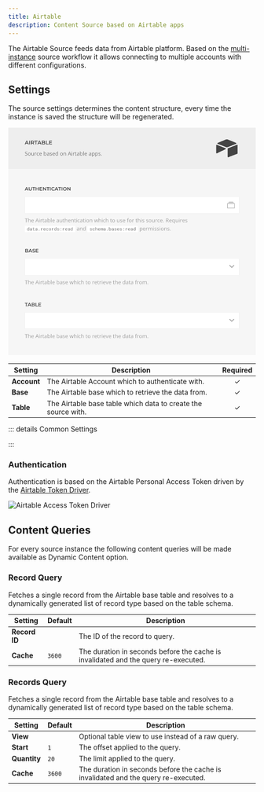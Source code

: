 ```yaml
---
title: Airtable
description: Content Source based on Airtable apps
---
```


<!--@include: ../_partials/provider-intro-->

The Airtable Source feeds data from Airtable platform. Based on the [multi-instance](/essentials-for-yootheme-pro/addons/sources/multi-instance-sources) source workflow it allows connecting to multiple accounts with different configurations.

## Settings

The source settings determines the content structure, every time the instance is saved the structure will be regenerated.

![Google Sheet Instance Configuration](../assets/providers/airtable-config.webp)

| Setting | Description | Required |
| ------- | ----------- | :------: |
| **Account** | The Airtable Account which to authenticate with. | &#x2713; |
| **Base** | The Airtable base which to retrieve the data from. | &#x2713; |
| **Table** | The Airtable base table which data to create the source with. | &#x2713; |

::: details Common Settings
<!--@include: ../_partials/provider-common-settings-->
:::

### Authentication

Authentication is based on the Airtable Personal Access Token driven by the [Airtable Token Driver](/essentials-for-yootheme-pro/auth/airtable).

![Airtable Access Token Driver](/essentials-for-yootheme-pro/auth/assets/driver/airtable-access-token.webp)

## Content Queries

For every source instance the following content queries will be made available as Dynamic Content option.

### Record Query

Fetches a single record from the Airtable base table and resolves to a dynamically generated list of record type based on the table schema.

| Setting | Default | Description |
| ------- | ------- | ----------- |
| **Record ID** | | The ID of the record to query. |
| **Cache** | `3600` | The duration in seconds before the cache is invalidated and the query re-executed. |

### Records Query

Fetches a single record from the Airtable base table and resolves to a dynamically generated list of record type based on the table schema.

| Setting | Default | Description |
| ------- | ------- | ----------- |
| **View** | | Optional table view to use instead of a raw query. |
| **Start** | `1` | The offset applied to the query. |
| **Quantity** | `20` | The limit applied to the query. |
| **Cache** | `3600` | The duration in seconds before the cache is invalidated and the query re-executed. |
